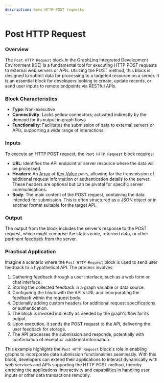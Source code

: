```yaml
---
description: Send HTTP POST requests
---
```


# Post HTTP Request

### **Overview**

The `Post HTTP Request` block in the GraphLinq Integrated Development Environment (IDE) is a fundamental tool for executing HTTP POST requests to external web servers or APIs. Utilizing the POST method, this block is designed to submit data for processing to a targeted resource on a server. It is an essential block for developers looking to create, update records, or send user inputs to remote endpoints via RESTful APIs.

### **Block Characteristics**

* **Type**: Non-executive
* **Connectivity**: Lacks yellow connectors; activated indirectly by the demand for its output in graph flows
* **Functionality**: Facilitates the submission of data to external servers or APIs, supporting a wide range of interactions.

### **Inputs**

To execute an HTTP POST request, the `Post HTTP Request` block requires:

* **URL**: Identifies the API endpoint or server resource where the data will be processed.
* **Headers**: An [Array](../array/) of [Key-Value](../base-variable/keyvalue.md) pairs, allowing for the transmission of additional request information or authentication details to the server. These headers are optional but can be pivotal for specific server communications.
* **Body**: The main content of the POST request, containing the data intended for submission. This is often structured as a JSON object or in another format suitable for the target API.

### **Output**

The output from the block includes the server's response to the POST request, which might comprise the status code, returned data, or other pertinent feedback from the server.

### **Practical Application**

Imagine a scenario where the `Post HTTP Request` block is used to send user feedback to a hypothetical API. The process involves:

1. Gathering feedback through a user interface, such as a web form or chat interface.
2. Storing the collected feedback in a graph variable or data source.
3. Configuring the block with the API's URL and incorporating the feedback within the request body.
4. Optionally adding custom headers for additional request specifications or authentication.
5. The block is invoked indirectly as needed by the graph's flow for its output.
6. Upon execution, it sends the POST request to the API, delivering the user feedback for storage.
7. The API processes the submission and responds, potentially with confirmation of receipt or additional information.

This example highlights the `Post HTTP Request` block's role in enabling graphs to incorporate data submission functionalities seamlessly. With this block, developers can extend their applications to interact dynamically with web services and APIs supporting the HTTP POST method, thereby enriching the applications' interactivity and capabilities in handling user inputs or other data transactions remotely.
